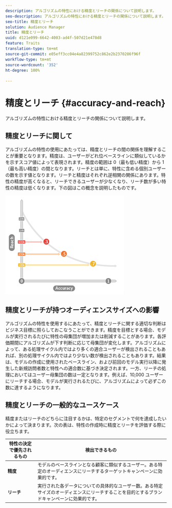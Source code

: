 ```yaml
---
description: アルゴリズムの特性における精度とリーチの関係について説明します。
seo-description: アルゴリズムの特性における精度とリーチの関係について説明します。
seo-title: 精度とリーチ
solution: Audience Manager
title: 精度とリーチ
uuid: d121e099-6642-4003-ad4f-507d21e478d8
feature: Traits
translation-type: tm+mt
source-git-commit: e05eff3cc04e4a82399752c862e2b2370286f96f
workflow-type: tm+mt
source-wordcount: '352'
ht-degree: 100%

---
```



# 精度とリーチ {#accuracy-and-reach}

アルゴリズムの特性における精度とリーチの関係について説明します。

<!-- c_accuracy_reach.xml -->

## 精度とリーチに関して

アルゴリズムの特性の使用にあたっては、精度とリーチの間の関係を理解することが重要となります。精度は、ユーザーがどれ位ベースラインに類似しているかを示すスコア値によって表現されます。精度の範囲は 0（最も低い精度）から 1（最も高い精度）の間となります。リーチとは単に、特性に含める個別ユーザーの数を示す値となります。リーチと精度はそれぞれ逆相関の関係にあります。特性の精度が高くなると、リーチできるユーザーが少なくなり、リーチ数が多い特性の精度は低くなります。下の図はこの概念を説明したものです。

![](assets/Reach_v_Accuracy.png)

## 精度とリーチが持つオーディエンスサイズへの影響

アルゴリズムの特性を使用するにあたって、精度とリーチに関する適切な判断はビジネス目標に照らしておこなうことができます。精度を目標とする場合、モデルが実行されるたびに特性の母集団が増加または削減することがあります。各評価期間にアルゴリズムが下す判断に応じて母集団が変化します。アルゴリズムによって、ある処理サイクル内ではより多くの適合ユーザーが検出されることもあれば、別の処理サイクル内ではより少ない数が検出されることもあります。結果は、モデルの作成に使用されたベースライン、および前回のモデル実行以降に発生した新規訪問者数と特性への適合数に基づき決定されます。一方、リーチの処理においてはユーザー母集団の数は一定となります。例えば、10,000 ユーザーにリーチする場合、モデルが実行されるたびに、アルゴリズムによって必ずこの数に達するようになります。

## 精度とリーチの一般的なユースケース

精度またはリーチのどちらに注目するかは、特定のセグメントで何を達成したいかによって決まります。次の表は、特性の作成時に精度とリーチを評価する際に役立ちます。

| 特性の決定で優先されるもの | 検出できるもの |
|---|---|
| **精度** | モデルのベースラインとなる顧客に類似するユーザー。ある特定のオーディエンスにリーチするターゲットキャンペーンに効果的です。 |
| **リーチ** | 実行された各データについての具体的なユーザー数。ある特定サイズのオーディエンスにリーチすることを目的とするブランドキャンペーンに効果的です。 |